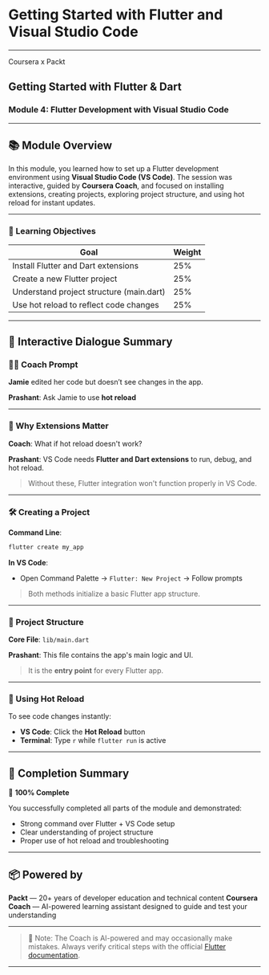 # Getting Started with Flutter and Visual Studio Code

---

Coursera x Packt

## **Getting Started with Flutter & Dart**

### **Module 4: Flutter Development with Visual Studio Code**

---

## 📚 Module Overview

In this module, you learned how to set up a Flutter development environment using **Visual Studio Code (VS Code)**. The session was interactive, guided by **Coursera Coach**, and focused on installing extensions, creating projects, exploring project structure, and using hot reload for instant updates.

---

### 🧩 Learning Objectives

| Goal                                      | Weight |
| ------------------------------------------| ------ |
|  Install Flutter and Dart extensions      | 25%    |
|  Create a new Flutter project             | 25%    |
|  Understand project structure (main.dart) | 25%    |
|  Use hot reload to reflect code changes   | 25%    |

---

## 💬 Interactive Dialogue Summary

### 🧑‍🏫 Coach Prompt

**Jamie** edited her code but doesn’t see changes in the app.

**Prashant**: Ask Jamie to use **hot reload**

---

### 🔌 Why Extensions Matter

**Coach**: What if hot reload doesn't work?

**Prashant**: VS Code needs **Flutter and Dart extensions** to run, debug, and hot reload.

> Without these, Flutter integration won't function properly in VS Code.

---

### 🛠️ Creating a Project

**Command Line**:

```bash
flutter create my_app
```

**In VS Code**:

* Open Command Palette → `Flutter: New Project` → Follow prompts

> Both methods initialize a basic Flutter app structure.

---

### 📂 Project Structure

**Core File**: `lib/main.dart`

**Prashant**: This file contains the app's main logic and UI.

> It is the **entry point** for every Flutter app.

---

### 🔄 Using Hot Reload

To see code changes instantly:

* **VS Code**: Click the **Hot Reload** button
* **Terminal**: Type `r` while `flutter run` is active

---

## 🏁 Completion Summary

🎉 **100% Complete**

You successfully completed all parts of the module and demonstrated:

* Strong command over Flutter + VS Code setup
* Clear understanding of project structure
* Proper use of hot reload and troubleshooting

---

## 📦 Powered by

**Packt** — 20+ years of developer education and technical content
**Coursera Coach** — AI-powered learning assistant designed to guide and test your understanding

---

> 🧠 Note: The Coach is AI-powered and may occasionally make mistakes. Always verify critical steps with the official [Flutter documentation](https://flutter.dev/docs).

---
